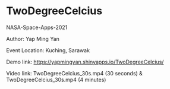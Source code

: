 # TwoDegreeCelcius
NASA-Space-Apps-2021

Author: Yap Ming Yan 

Event Location: Kuching, Sarawak

Demo link: https://yapmingyan.shinyapps.io/TwoDegreeCelcius/

Video link:  TwoDegreeCelcius_30s.mp4 (30 seconds) & TwoDegreeCelcius_30s.mp4 (4 minutes)

